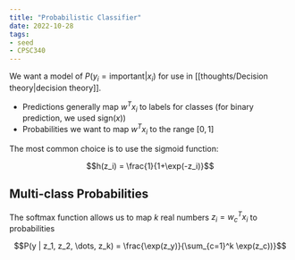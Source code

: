 ```yaml
---
title: "Probabilistic Classifier"
date: 2022-10-28
tags:
- seed
- CPSC340
---
```


We want a model of $P(y_i = \textrm{important} | x_i )$ for use in [[thoughts/Decision theory|decision theory]].

- Predictions generally map $w^Tx_i$ to labels for classes (for binary prediction, we used $\textrm{sign}(x)$)
- Probabilities we want to map $w^Tx_i$ to the range $[0,1]$

The most common choice is to use the sigmoid function:

$$h(z_i) = \frac{1}{1+\exp(-z_i)}$$

## Multi-class Probabilities
The softmax function allows us to map $k$ real numbers $z_i = w_c^Tx_i$ to probabilities

$$P(y | z_1, z_2, \dots, z_k) = \frac{\exp(z_y)}{\sum_{c=1}^k \exp(z_c))}$$